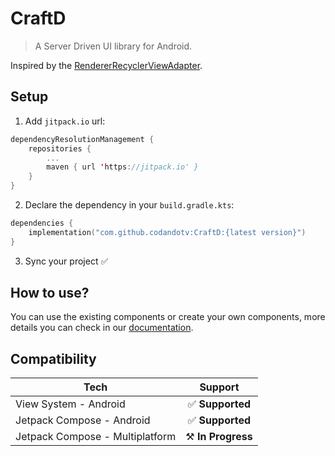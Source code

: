 # CraftD

> A Server Driven UI library for Android.

Inspired by the [RendererRecyclerViewAdapter](https://github.com/vivchar/RendererRecyclerViewAdapter).


## Setup

1. Add `jitpack.io` url:

```kotlin
dependencyResolutionManagement {
    repositories {
        ...
        maven { url 'https://jitpack.io' }
    }
}
```

2. Declare the dependency in your `build.gradle.kts`:

```kotlin
dependencies {
    implementation("com.github.codandotv:CraftD:{latest version}")
}
```

3. Sync your project ✅

## How to use?

You can use the existing components or create your own components, more details you can check in our [documentation](./docs/index.md).

## Compatibility

| Tech                            |      Support         |
|---------------------------------|:--------------------:|
| View System - Android           |  ✅ **Supported**    |
| Jetpack Compose - Android       |  ✅ **Supported**    |
| Jetpack Compose - Multiplatform |  ⚒️ **In Progress**   |
